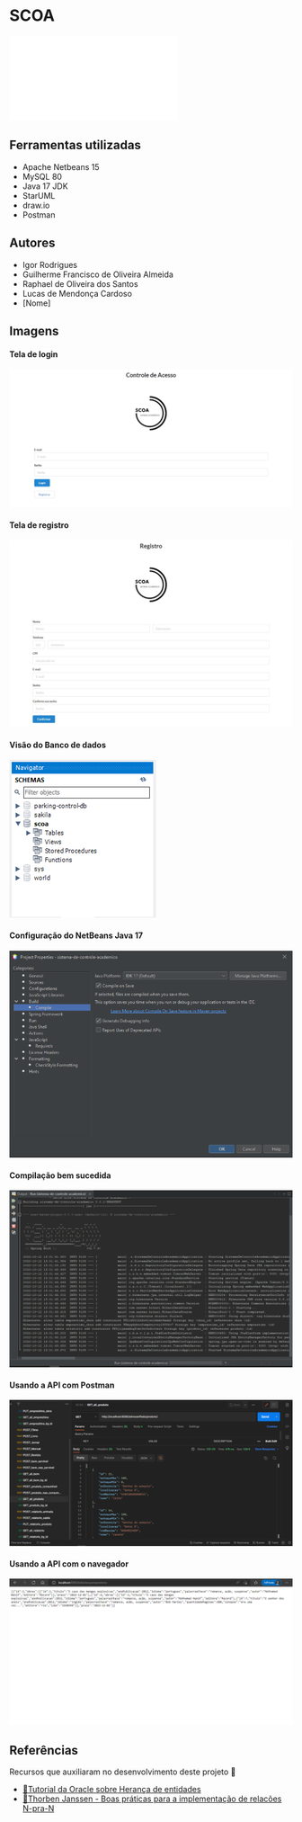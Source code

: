 # SCOA

![Documentação da API](Docs/API/index.md)

## Ferramentas utilizadas

- Apache Netbeans 15
- MySQL 80
- Java 17 JDK
- StarUML
- draw.io
- Postman

## Autores

- Igor Rodrigues
- Guilherme Francisco de Oliveira Almeida
- Raphael de Oliveira dos Santos
- Lucas de Mendonça Cardoso
- [Nome]

## Imagens

#### Tela de login

![Tela de Login](imagens/login.png)

#### Tela de registro

![Tela de Registro](imagens/registro.jpeg)

#### Visão do Banco de dados

![Schema](imagens/schema.png)

#### Configuração do NetBeans Java 17

![Configuração JDK](imagens/jdk17netbeanscompile.png)

#### Compilação bem sucedida

![Compilação Bem Sucedida](imagens/Compilação.png)

#### Usando a API com Postman

![Usando a API com Postman](imagens/postman.png)

#### Usando a API com o navegador

![Usando a API com o navegador](imagens/api_get_browser.png)

## Referências

Recursos que auxiliaram no desenvolvimento deste projeto 🙏

- [📖Tutorial da Oracle sobre Herança de entidades](https://docs.oracle.com/javaee/6/tutorial/doc/bnbqn.html)
- [📖Thorben Janssen - Boas práticas para a implementação de relacões N-pra-N](https://thorben-janssen.com/hibernate-tips-the-best-way-to-remove-entities-from-a-many-to-many-association/)


